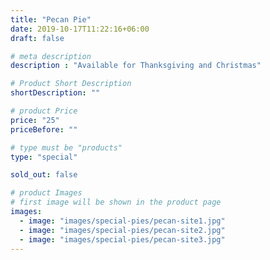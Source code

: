 ```yaml
---
title: "Pecan Pie"
date: 2019-10-17T11:22:16+06:00
draft: false

# meta description
description : "Available for Thanksgiving and Christmas"

# Product Short Description
shortDescription: ""

# product Price
price: "25"
priceBefore: ""

# type must be "products"
type: "special"

sold_out: false

# product Images
# first image will be shown in the product page
images:
  - image: "images/special-pies/pecan-site1.jpg"
  - image: "images/special-pies/pecan-site2.jpg"
  - image: "images/special-pies/pecan-site3.jpg"
---
```

